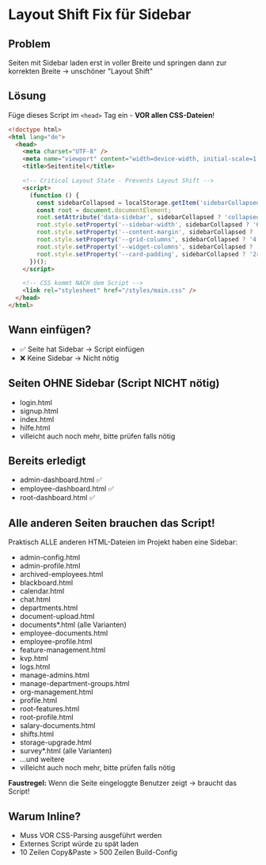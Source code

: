 # Layout Shift Fix für Sidebar

## Problem

Seiten mit Sidebar laden erst in voller Breite und springen dann zur korrekten Breite → unschöner "Layout Shift"

## Lösung

Füge dieses Script im `<head>` Tag ein - **VOR allen CSS-Dateien**!

```html
<!doctype html>
<html lang="de">
  <head>
    <meta charset="UTF-8" />
    <meta name="viewport" content="width=device-width, initial-scale=1.0" />
    <title>Seitentitel</title>

    <!-- Critical Layout State - Prevents Layout Shift -->
    <script>
      (function () {
        const sidebarCollapsed = localStorage.getItem('sidebarCollapsed') === 'true';
        const root = document.documentElement;
        root.setAttribute('data-sidebar', sidebarCollapsed ? 'collapsed' : 'expanded');
        root.style.setProperty('--sidebar-width', sidebarCollapsed ? '60px' : '250px');
        root.style.setProperty('--content-margin', sidebarCollapsed ? '60px' : '250px');
        root.style.setProperty('--grid-columns', sidebarCollapsed ? '4' : '3');
        root.style.setProperty('--widget-columns', sidebarCollapsed ? '5' : '3');
        root.style.setProperty('--card-padding', sidebarCollapsed ? '2rem' : '1.5rem');
      })();
    </script>

    <!-- CSS kommt NACH dem Script -->
    <link rel="stylesheet" href="/styles/main.css" />
  </head>
</html>
```

## Wann einfügen?

- ✅ Seite hat Sidebar → Script einfügen
- ❌ Keine Sidebar → Nicht nötig

## Seiten OHNE Sidebar (Script NICHT nötig)

- login.html
- signup.html
- index.html
- hilfe.html
- villeicht auch noch mehr, bitte prüfen falls nötig

## Bereits erledigt

- admin-dashboard.html ✅
- employee-dashboard.html ✅
- root-dashboard.html ✅

## Alle anderen Seiten brauchen das Script!

Praktisch ALLE anderen HTML-Dateien im Projekt haben eine Sidebar:

- admin-config.html
- admin-profile.html
- archived-employees.html
- blackboard.html
- calendar.html
- chat.html
- departments.html
- document-upload.html
- documents\*.html (alle Varianten)
- employee-documents.html
- employee-profile.html
- feature-management.html
- kvp.html
- logs.html
- manage-admins.html
- manage-department-groups.html
- org-management.html
- profile.html
- root-features.html
- root-profile.html
- salary-documents.html
- shifts.html
- storage-upgrade.html
- survey\*.html (alle Varianten)
- ...und weitere
- villeicht auch noch mehr, bitte prüfen falls nötig

**Faustregel:** Wenn die Seite eingeloggte Benutzer zeigt → braucht das Script!

## Warum Inline?

- Muss VOR CSS-Parsing ausgeführt werden
- Externes Script würde zu spät laden
- 10 Zeilen Copy&Paste > 500 Zeilen Build-Config
